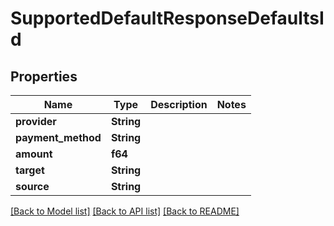 # SupportedDefaultResponseDefaultsId

## Properties

Name | Type | Description | Notes
------------ | ------------- | ------------- | -------------
**provider** | **String** |  | 
**payment_method** | **String** |  | 
**amount** | **f64** |  | 
**target** | **String** |  | 
**source** | **String** |  | 

[[Back to Model list]](../README.md#documentation-for-models) [[Back to API list]](../README.md#documentation-for-api-endpoints) [[Back to README]](../README.md)


